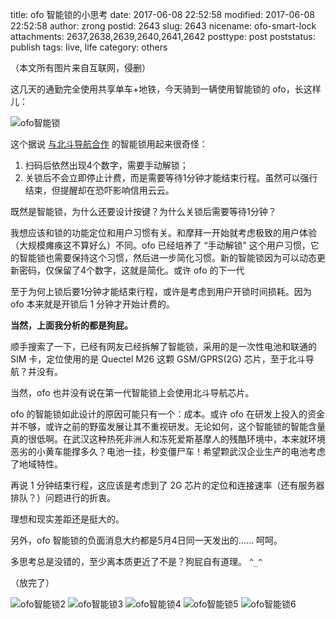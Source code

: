 title: ofo 智能锁的小思考
date: 2017-06-08 22:52:58
modified: 2017-06-08 22:52:58
author: zrong
postid: 2643
slug: 2643
nicename: ofo-smart-lock
attachments: 2637,2638,2639,2640,2641,2642
posttype: post
poststatus: publish
tags: live, life
category: others

（本文所有图片来自互联网，侵删）

这几天的通勤完全使用共享单车+地铁，今天骑到一辆使用智能锁的 ofo，长这样儿：

![ofo智能锁][ofo1]

这个据说 [与北斗导航合作][1] 的智能锁用起来很奇怪：

1. 扫码后依然出现4个数字，需要手动解锁；
2. 关锁后不会立即停止计费，而是需要等待1分钟才能结束行程。虽然可以强行结束，但提醒却在恐吓影响信用云云。

既然是智能锁，为什么还要设计按键？为什么关锁后需要等待1分钟？

我想应该和锁的功能定位和用户习惯有关。和摩拜一开始就考虑极致的用户体验（大规模瘫痪这不算好么）不同。ofo 已经培养了 “手动解锁” 这个用户习惯，它的智能锁也需要保持这个习惯，然后进一步简化习惯。新的智能锁因为可以动态更新密码，仅保留了4个数字，这就是简化。或许 ofo 的下一代

至于为何上锁后要1分钟才能结束行程，或许是考虑到用户开锁时间损耗。因为 ofo 本来就是开锁后 1 分钟才开始计费的。

<!--more-->

**当然，上面我分析的都是狗屁。**

顺手搜索了一下，已经有网友已经拆解了智能锁，采用的是一次性电池和联通的 SIM 卡，定位使用的是 Quectel M26 这颗 GSM/GPRS(2G) 芯片，至于北斗导航？并没有。

当然，ofo 也并没有说在第一代智能锁上会使用北斗导航芯片。

ofo 的智能锁如此设计的原因可能只有一个：成本。或许 ofo 在研发上投入的资金并不够，或许之前的野蛮发展让其不重视研发。无论如何，这个智能锁的智能含量真的很低啊。在武汉这种热死非洲人和冻死爱斯基摩人的残酷环境中，本来就环境恶劣的小黄车能撑多久？电池一挂，秒变僵尸车！希望颗武汉企业生产的电池考虑了地域特性。

再说 1 分钟结束行程，这应该是考虑到了 2G 芯片的定位和连接速率（还有服务器排队？）问题进行的折衷。 

理想和现实差距还是挺大的。

另外，ofo 智能锁的负面消息大约都是5月4日同一天发出的…… 呵呵。

多思考总是没错的，至少离本质更近了不是？狗屁自有道理。 `^_^`

（放完了）

![ofo智能锁2][ofo2]
![ofo智能锁3][ofo3]
![ofo智能锁4][ofo4]
![ofo智能锁5][ofo5]
![ofo智能锁6][ofo6]

[ofo1]: http://zengrong.net/wp-content/uploads/2017/06/ofo1.jpg
[ofo2]: http://zengrong.net/wp-content/uploads/2017/06/ofo2.jpg
[ofo3]: http://zengrong.net/wp-content/uploads/2017/06/ofo3.jpg
[ofo4]: http://zengrong.net/wp-content/uploads/2017/06/ofo4.jpg
[ofo5]: http://zengrong.net/wp-content/uploads/2017/06/ofo5.jpg
[ofo6]: http://zengrong.net/wp-content/uploads/2017/06/ofo6.jpg
[1]: http://tech.qq.com/a/20170406/033334.htm
